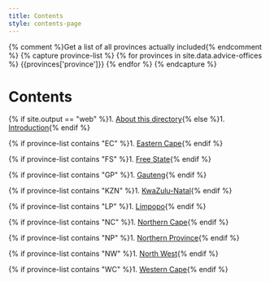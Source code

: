 ```yaml
---
title: Contents
style: contents-page
---
```


{% comment %}Get a list of all provinces actually included{% endcomment %}
{% capture province-list %}
{% for provinces in site.data.advice-offices %}
{{provinces['province']}}
{% endfor %}
{% endcapture %}

# Contents

{% if site.output == "web" %}1. [About this directory](0-4-about.html#about-this-directory){% else %}1. [Introduction](0-4-about.html#introduction){% endif %}

{% if province-list contains "EC" %}1. [Eastern Cape](ec.html#eastern-cape){% endif %}

{% if province-list contains "FS" %}1. [Free State](fs.html){% endif %}

{% if province-list contains "GP" %}1. [Gauteng](gp.html#gauteng){% endif %}

{% if province-list contains "KZN" %}1. [KwaZulu-Natal](kzn.html#kwazulu-natal){% endif %}

{% if province-list contains "LP" %}1. [Limpopo](lp.html#limpopo){% endif %}

{% if province-list contains "NC" %}1. [Northern Cape](nc.html#northern-cape){% endif %}

{% if province-list contains "NP" %}1. [Northern Province](np.html#northern-province){% endif %}

{% if province-list contains "NW" %}1. [North West](nw.html#north-west){% endif %}

{% if province-list contains "WC" %}1. [Western Cape](wc.html#western-cape){% endif %}
